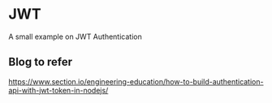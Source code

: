 # JWT
A small example on JWT Authentication

## Blog to refer 
https://www.section.io/engineering-education/how-to-build-authentication-api-with-jwt-token-in-nodejs/
